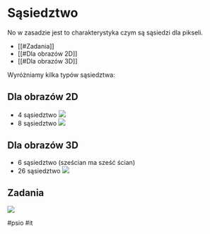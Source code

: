 # Sąsiedztwo
No w zasadzie jest to charakterystyka czym są sąsiedzi dla pikseli.
- [[#Zadania]]
- [[#Dla obrazów 2D]]
- [[#Dla obrazów 3D]]

Wyróżniamy kilka typów sąsiedztwa:

## Dla obrazów 2D
- 4 sąsiedztwo
![](https://i.imgur.com/6wfsExZ.png)
- 8 sąsiedztwo
![](https://i.imgur.com/lfarWnQ.png)

## Dla obrazów 3D

- 6 sąsiedztwo (sześcian ma sześć ścian)
- 26 sąsiedztwo
![](https://i.imgur.com/H7dRG87.png)

## Zadania
![](https://i.imgur.com/Cc8GfHn.png)

#psio #it 